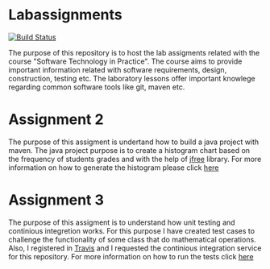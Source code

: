 # Labassignments
 [![Build Status](https://app.travis-ci.com/constantinazouni/labassignment.svg?token=SwqfkroEx8rKLNrGYcis&branch=developer)](https://travis-ci.org/azu/travis-badge)

The purpose of this repository is to host the lab assigments related with the course "Software Technology in Practice". The course aims to provide important
information related with software requirements, design, construction, testing etc. The laboratory lessons offer important knowlege regarding common software
tools like git, maven etc. 

# Assignment 2 
The purpose of this assigment is undertand how to build a java project with maven. The java project purpose is to create a histogram chart based on the frequency of students grades and with the help of [jfree](https://www.jfree.org/) library. For more information on how to generate the histogram please click [here](gradeshistogram/README.md)

# Assignment 3 
The purpose of this assigment is to understand how unit testing and continious integretion works. For this purpose I have created test cases to challenge the functionality of some class that do mathematical operations. Also, I registered in [Travis](https://www.travis-ci.com/) and I requested the continious integration service for this repository. For more information on how to run the tests click [here](testing/README.md)
